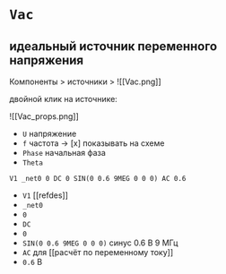 # `Vac`
## идеальный источник переменного напряжения

Компоненты > источники > ![[Vac.png]] 

двойной клик на источнике:

![[Vac_props.png]]

- `U` напряжение
- `f` частота -> [x] показывать на схеме
- `Phase` начальная фаза
- `Theta`

```
V1 _net0 0 DC 0 SIN(0 0.6 9MEG 0 0 0) AC 0.6
```

- `V1` [[refdes]]
- `_net0`
- `0`
- `DC`
- `0 `
- `SIN(0 0.6 9MEG 0 0 0)` синус 0.6 В 9 МГц
- `AC` для [[расчёт по переменному току]]
- `0.6` В

